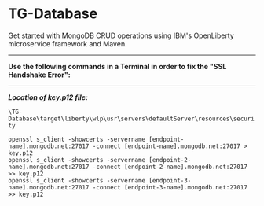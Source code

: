 # TG-Database
Get started with MongoDB CRUD operations using IBM's OpenLiberty microservice framework and Maven.

---------------------------------

**Use the following commands in a Terminal in order to fix the "SSL Handshake Error":**

---------------------------------

***Location of key.p12 file:*** 

```\TG-Database\target\liberty\wlp\usr\servers\defaultServer\resources\security```

```
openssl s_client -showcerts -servername [endpoint-name].mongodb.net:27017 -connect [endpoint-name].mongodb.net:27017 > key.p12
openssl s_client -showcerts -servername [endpoint-2-name].mongodb.net:27017 -connect [endpoint-2-name].mongodb.net:27017 >> key.p12
openssl s_client -showcerts -servername [endpoint-3-name].mongodb.net:27017 -connect [endpoint-3-name].mongodb.net:27017 >> key.p12
```
